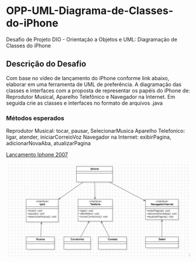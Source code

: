 # OPP-UML-Diagrama-de-Classes-do-iPhone
Desafio de Projeto DIO - Orientação a Objetos e UML: Diagramação de Classes do iPhone

## Descrição do Desafio
Com base no vídeo de lançamento do iPhone conforme link abaixo, elaborar em uma ferramenta de UML de preferência. A diagramação das classes e interfaces com a proposta de representar os papéis do iPhone de: Reprodutor Musical, Aparelho Telefônico e Navegador na Internet. Em seguida crie as classes e interfaces no formato de arquivos .java

### Métodos esperados
Reprodutor Musical: tocar, pausar, SelecionarMusica
Aparelho Telefonico: ligar, atender, iniciarCorreioVoz
Navegador na Internet: exibirPagina, adicionarNovaAba, atualizarPagina

[Lançamento Iphone 2007](https://www.youtube.com/watch?v=9ou608QQRq8)

![Diagrama de Classe](https://github.com/Danaraujoc/OPP-UML-Diagrama-o-de-Classes-do-iPhone/blob/main/Diagrama%20de%20Classe%20Iphone%20.jpg)
